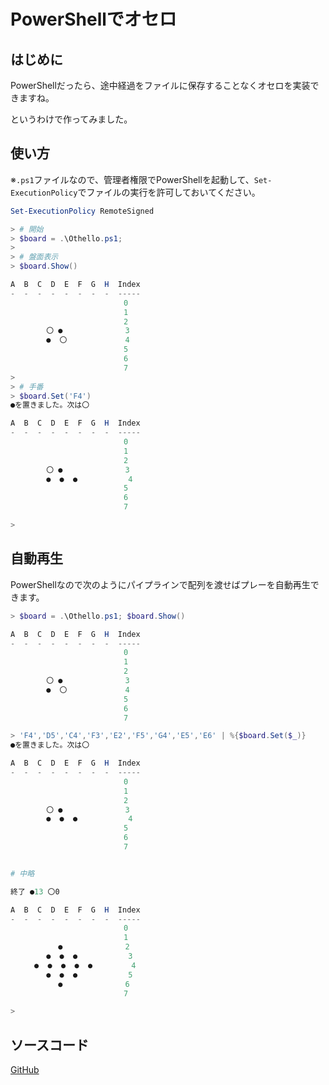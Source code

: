 # PowerShellでオセロ

## はじめに

PowerShellだったら、途中経過をファイルに保存することなくオセロを実装できますね。

というわけで作ってみました。

## 使い方

※`.ps1`ファイルなので、管理者権限でPowerShellを起動して、`Set-ExecutionPolicy`でファイルの実行を許可しておいてください。

```powershell
Set-ExecutionPolicy RemoteSigned
```

```powershell
> # 開始
> $board = .\Othello.ps1;
> 
> # 盤面表示
> $board.Show()

A  B  C  D  E  F  G  H  Index
-  -  -  -  -  -  -  -  -----
　 　 　 　 　 　 　 　     0
　 　 　 　 　 　 　 　     1
　 　 　 　 　 　 　 　     2
　 　 　 〇 ●  　 　 　     3
　 　 　 ●  〇 　 　 　     4
　 　 　 　 　 　 　 　     5
　 　 　 　 　 　 　 　     6
　 　 　 　 　 　 　 　     7
>
> # 手番
> $board.Set('F4')
●を置きました。次は〇

A  B  C  D  E  F  G  H  Index
-  -  -  -  -  -  -  -  -----
　 　 　 　 　 　 　 　     0
　 　 　 　 　 　 　 　     1
　 　 　 　 　 　 　 　     2
　 　 　 〇 ●  　 　 　     3
　 　 　 ●  ●  ●  　 　     4
　 　 　 　 　 　 　 　     5
　 　 　 　 　 　 　 　     6
　 　 　 　 　 　 　 　     7

>
```

## 自動再生

PowerShellなので次のようにパイプラインで配列を渡せばプレーを自動再生できます。

```powershell
> $board = .\Othello.ps1; $board.Show()

A  B  C  D  E  F  G  H  Index
-  -  -  -  -  -  -  -  -----
　 　 　 　 　 　 　 　     0
　 　 　 　 　 　 　 　     1
　 　 　 　 　 　 　 　     2
　 　 　 〇 ●  　 　 　     3
　 　 　 ●  〇 　 　 　     4
　 　 　 　 　 　 　 　     5
　 　 　 　 　 　 　 　     6
　 　 　 　 　 　 　 　     7

> 'F4','D5','C4','F3','E2','F5','G4','E5','E6' | %{$board.Set($_)}
●を置きました。次は〇

A  B  C  D  E  F  G  H  Index
-  -  -  -  -  -  -  -  -----
　 　 　 　 　 　 　 　     0
　 　 　 　 　 　 　 　     1
　 　 　 　 　 　 　 　     2
　 　 　 〇 ●  　 　 　     3
　 　 　 ●  ●  ●  　 　     4
　 　 　 　 　 　 　 　     5
　 　 　 　 　 　 　 　     6
　 　 　 　 　 　 　 　     7


# 中略

終了 ●13 〇0

A  B  C  D  E  F  G  H  Index
-  -  -  -  -  -  -  -  -----
　 　 　 　 　 　 　 　     0
　 　 　 　 　 　 　 　     1
　 　 　 　 ●  　 　 　     2
　 　 　 ●  ●  ●  　 　     3
　 　 ●  ●  ●  ●  ●  　     4
　 　 　 ●  ●  ●  　 　     5
　 　 　 　 ●  　 　 　     6
　 　 　 　 　 　 　 　     7

>
```

## ソースコード

[GitHub](https://github.com/kakei-akihiko/pso/blob/master/Othello.ps1)
